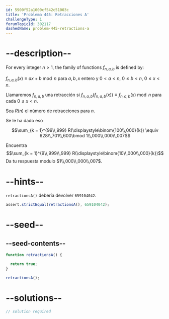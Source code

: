 ```yaml
---
id: 5900f52a1000cf542c51003c
title: 'Problema 445: Retracciones A'
challengeType: 1
forumTopicId: 302117
dashedName: problem-445-retractions-a
---
```


# --description--

For every integer $n > 1$, the family of functions $f_{n, a, b}$ is defined by:

$f_{n, a, b}(x) ≡ ax + b\bmod n$ para $a, b, x$ entero y $0 \lt a \lt n$, $0 \le b \lt n$, $0 \le x \lt n$.

Llamaremos $f_{n, a, b}$ una retracción si $f_{n, a, b}(f_{n, a, b}(x)) \equiv f_{n, a, b}(x)\bmod n$ para cada $0 \le x \lt n$.

Sea $R(n)$ el número de retracciones para $n$.

Se le ha dado eso

$$\sum_{k = 1}^{99\\,999} R(\displaystyle\binom{100\\,000}{k}) \equiv 628\\,701\\,600\bmod 1\\,000\\,000\\,007$$

Encuentra $$\sum_{k = 1}^{9\\,999\\,999} R(\displaystyle\binom{10\\,000\\,000}{k})$$ Da tu respuesta modulo $1\\,000\\,000\\,007$.

# --hints--

`retractionsA()` debería devolver `659104042`.

```js
assert.strictEqual(retractionsA(), 659104042);
```

# --seed--

## --seed-contents--

```js
function retractionsA() {

  return true;
}

retractionsA();
```

# --solutions--

```js
// solution required
```
